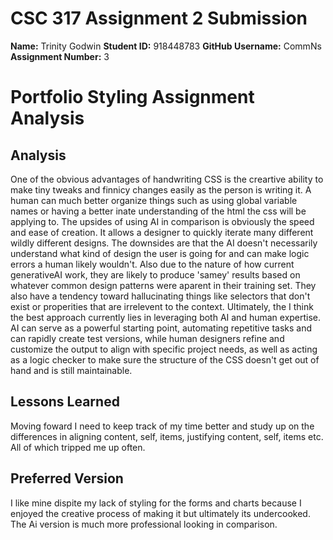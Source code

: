 # CSC 317 Assignment 2 Submission

**Name:** Trinity Godwin 
**Student ID:** 918448783
**GitHub Username:** CommNs  
**Assignment Number:** 3

# Portfolio Styling Assignment Analysis

## Analysis
One of the obvious advantages of handwriting CSS is the creartive ability to make tiny tweaks and finnicy changes easily as the person is writing it. A human can much better organize things such as using global variable names or having a better inate understanding of the html the css will be applying to. The upsides of using AI in comparison is obviously the speed and ease of creation. It allows a designer to quickly iterate many different wildly different designs. The downsides are that the AI doesn't necessarily understand what kind of design the user is going for and can make logic errors a human likely wouldn't. Also due to the nature of how current generativeAI work, they are likely to produce 'samey' results based on whatever common design patterns were aparent in their training set. They also have a tendency toward hallucinating things like selectors that don't exist or properities that are irrelevent to the context. Ultimately, the I think the best approach currently lies in leveraging both AI and human expertise. AI can serve as a powerful starting point, automating repetitive tasks and can rapidly create test versions, while human designers refine and customize the output to align with specific project needs, as well as acting as a logic checker to make sure the structure of the CSS doesn't get out of hand and is still maintainable.
 
## Lessons Learned
Moving foward I need to keep track of my time better and study up on the differences in aligning content, self, items, justifying content, self, items etc.
All of which tripped me up often. 

## Preferred Version
I like mine dispite my lack of styling for the forms and charts because I enjoyed the creative process of making it but ultimately its undercooked. The Ai version is much more professional looking in comparison. 